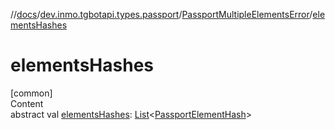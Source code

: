 //[docs](../../../index.md)/[dev.inmo.tgbotapi.types.passport](../index.md)/[PassportMultipleElementsError](index.md)/[elementsHashes](elements-hashes.md)



# elementsHashes  
[common]  
Content  
abstract val [elementsHashes](elements-hashes.md): [List](https://kotlinlang.org/api/latest/jvm/stdlib/kotlin.collections/-list/index.html)<[PassportElementHash](../../dev.inmo.tgbotapi.types.passport.encrypted.abstracts/index.md#%5Bdev.inmo.tgbotapi.types.passport.encrypted.abstracts%2FPassportElementHash%2F%2F%2FPointingToDeclaration%2F%5D%2FClasslikes%2F625018081)>  



